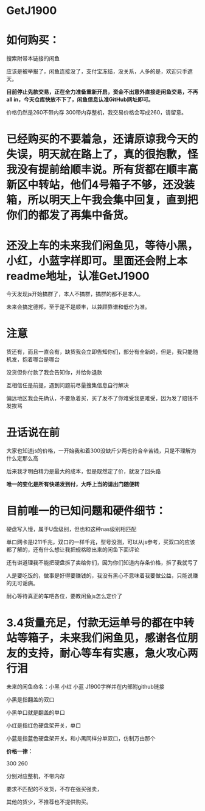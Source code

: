 # GetJ1900

# 如何购买：

搜索附带本链接的闲鱼

应该是被举报了，闲鱼连接没了，支付宝冻结，没关系，人多的是，欢迎只手遮天。

**目前停止先款交易，正在全力准备重新开启，资金不出意外直接走闲鱼交易，不再all in，今天仓库快放不下了，闲鱼信息认准GitHub网址即可。**

价格仍然是260不带内存 300带内存整机，我交易价格会写成260，请留意。

# 已经购买的不要着急，还请原谅我今天的失误，明天就在路上了，真的很抱歉，怪我没有提前给顺丰说。所有货都在顺丰高新区中转站，他们4号箱子不够，还没装箱，所以明天上午我会集中回复，直到把你们的都发了再集中备货。


# 还没上车的未来我们闲鱼见，等待小黑，小红，小蓝字样即可。里面还会附上本readme地址，认准GetJ1900

今天发现js开始搞群了，本人不搞群，搞群的都不是本人。

未来会搞定德邦，至于是不是顺丰，以兼顾靠谱和低价为准。


# 注意

货还有，而且一直会有，缺货我会立即告知你们，部分有全新的，但是，我只能随机发，抱着哪台是哪台

没货但你付款了我会告知你，并给你退款

互相信任是前提，遇到问题前尽量搜集信息自行解决

偏远地区我会先确认，不要急着买，买了发不了你难受我更难受，因为发了赔钱不发挨骂


# 丑话说在前

大家也知道js的价格，一开始我和着300没缺斤少两也符合辛苦钱，只是不理解为什么定那么高

后来我才明白精力是最大的成本，但是既然定了价，就没了回头路

**唯一的变化是所有快递发到付，大呼上当的请出门随便转**


# 目前唯一的已知问题和硬件细节：

硬盘写入慢，属于U盘级别，但也和这种nas级别相匹配

单口网卡是I211千兆，双口的一样千兆，型号没测，可以从js参考，买双口的应该都了解的，还有什么想让我把规格晾出来的闲鱼下面评论

还有讲道理我不能把硬盘拆了卖给你们，因为你们知道内存条价格，拆了我就亏了

人是要吃饭的，做事是好得要赚钱的，我没有黑心不意味着我要做公益，只能说赚的无可诟病。


耐心等待真正的车吧各位，要教闲鱼js怎么定价了


# 3.4货量充足，付款无运单号的都在中转站等箱子，未来我们闲鱼见，感谢各位朋友的支持，耐心等车有实惠，急火攻心两行泪

未来的闲鱼命名：小黑 小红 小蓝 J1900字样并在内部附github链接

小黑是指翻盖的双口

小黑单口就是翻盖的单口

小红是指红色硬盘架开关，单口

小蓝是指蓝色硬盘架开关。和小黑同样分单双口，仿制万由那个

**价格一律：**

300 260

分别对应整机，不带内存

要求不匹配的不发货，不存在强买强卖，

其他的货少，不推荐也不提供购买。
